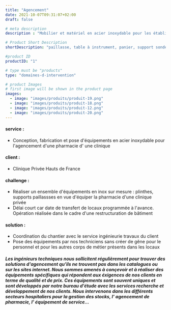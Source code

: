 ```yaml
---
title: "Agencement"
date: 2021-10-07T09:31:07+02:00
draft: false

# meta description
description : "Mobilier et matériel en acier inoxydable pour les établissements de santé, les laboratoires"

# Product Short Description
shortDescription: "paillasse, table à instrument, panier, support sonde, armoire à pharmacie, rack, rayonnage, colonne de stockage, module de stockage, guéridon inox, marche pied, estrade, tige porte sérum, porte sonde, caisson, portique, plan de travail, bloc tiroir, rail, accessoires, tablette abattante, support mural"

#product ID
productID: "1"

# type must be "products"
type: "domaines-d-intervention"

# product Images
# first image will be shown in the product page
images:
  - image: "images/produits/produit-19.png"
  - image: "images/produits/produit-18.png"
  - image: "images/produits/produit-12.png"
  - image: "images/produits/produit-20.png"
---
```


#### service :
* Conception, fabrication et pose d'équipements en acier inoxydable pour l'agencement d'une pharmacie d' une clinique  

#### client :
* Clinique Privée Hauts de France 

#### challenge :
* Réaliser un ensemble d'équipements en inox sur mesure : plinthes, supports paillassses en vue d'équiper la pharmacie d'une clinique privée 
* Délai court car date de transfert de locaux programmée à l'avance. Opération réalisée dans le cadre d'une restructuration de bâtiment

#### solution :
* Coordination du chantier avec le service ingénieurie travaux du client
* Pose des équipements par nos techniciens sans créer de gêne pour le personnel et pour les autres corps de métier présents dans les locaux

##### Les ingénieurs techniques nous sollicitent régulièrement pour trouver des solutions d'agencement qu'ils ne trouvent pas dans les catalogues ou sur les sites internet. Nous sommes amenés à conçevoir et à réaliser des équipements spécifiques qui répondent aux éxigences de nos clients en terme de qualité et de prix. Ces équipements sont souvent uniques et sont développés par notre bureau d'étude avec les services recherche et développement de nos clients. Nous intervenons dans les différents secteurs hospitaliers pour la gestion des stocks, l' agencement de pharmacie, l' équipement de service... 


